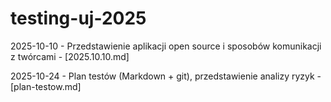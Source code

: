 # testing-uj-2025
2025-10-10 - Przedstawienie aplikacji open source i sposobów komunikacji z twórcami - [2025.10.10.md]

2025-10-24 - Plan testów (Markdown + git), przedstawienie analizy ryzyk - [plan-testow.md]
